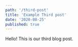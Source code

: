 ```yaml
---
path: '/third-post'
title: 'Example Third post'
date: '2020-08-25'
published: true
---
```


Hello! This is our third blog post.
